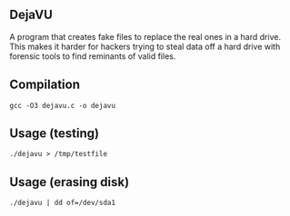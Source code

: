 ## DejaVU
A program that creates fake files to replace the real ones in a hard drive.  
This makes it harder for hackers trying to steal data off a hard drive with forensic tools to find reminants of valid files.  

## Compilation
```
gcc -O3 dejavu.c -o dejavu
```

## Usage (testing)
```
./dejavu > /tmp/testfile
```

## Usage (erasing disk)
```
./dejavu | dd of=/dev/sda1
```
